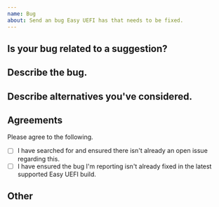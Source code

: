 ```yaml
---
name: Bug
about: Send an bug Easy UEFI has that needs to be fixed.
---
```


<!--
  Thank you for filling out a bug that Easy UEFI has! It helps me make the application better. Please be as detailed as possible so that i may consider and review the bug easier.
  I ask that you search all the issues to avoid a duplicate bug. If one exists, please reply if you have anything to add.
  Before requesting a bug, please make sure you are using the latest version and that the bug you are requesting is not already fixed in Easy UEFI.
-->

## Is your bug related to a suggestion?
<!--
  Please give some context for this request. Why do you want it added?
-->

## Describe the bug.
<!--
  A clear and concise description of what the bug is and what needs to be fixed.
-->

## Describe alternatives you've considered.
<!--
  List any alternatives you might have tried to fix the bug you want.
-->

## Agreements
Please agree to the following.
- [ ] I have searched for and ensured there isn't already an open issue regarding this.
- [ ] I have ensured the bug I'm reporting isn't already fixed in the latest supported Easy UEFI build.

## Other
<!--
  Add any other context or screenshots about the feature request below.
-->
